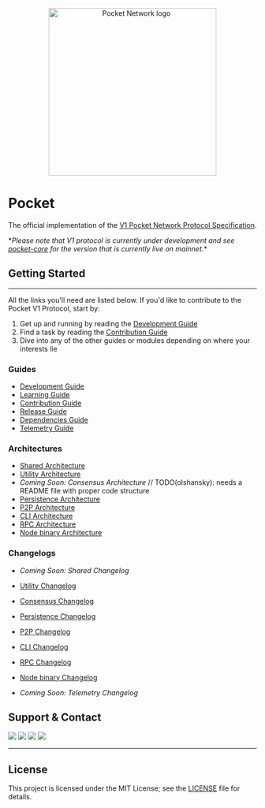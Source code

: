 <div align="center">
  <a href="https://www.pokt.network">
    <img src="https://user-images.githubusercontent.com/2219004/151564884-212c0e40-3bfa-412e-a341-edb54b5f1498.jpeg" alt="Pocket Network logo" width="340"/>
  </a>
</div>

# Pocket

The official implementation of the [V1 Pocket Network Protocol Specification](https://github.com/pokt-network/pocket-network-protocol).

\*_Please note that V1 protocol is currently under development and see [pocket-core](https://github.com/pokt-network/pocket-core) for the version that is currently live on mainnet._\*

## Getting Started

---

All the links you'll need are listed below. If you'd like to contribute to the Pocket V1 Protocol, start by:

1. Get up and running by reading the [Development Guide](docs/development/README.md)
2. Find a task by reading the [Contribution Guide](docs/contributing/README.md)
3. Dive into any of the other guides or modules depending on where your interests lie

<!--
  The list of documents below was created by manually curating the output of the following command:
    $ find .. -name "*.md" | grep -v -e "vendor" -e "prototype" -e "SUMMARY.md" -e "TASTE.md"
-->

### Guides

- [Development Guide](docs/development/README.md)
- [Learning Guide](docs/learning/README.md)
- [Contribution Guide](docs/contributing/README.md)
- [Release Guide](docs/build/README.md)
- [Dependencies Guide](docs/deps/README.md)
- [Telemetry Guide](telemetry/README.md)

### Architectures

- [Shared Architecture](shared/README.md)
- [Utility Architecture](utility/doc/README.md)
- _Coming Soon: Consensus Architecture_ // TODO(olshansky): needs a README file with proper code structure
- [Persistence Architecture](persistence/README.md)
- [P2P Architecture](p2p/README.md)
- [CLI Architecture](app/client/cli/doc/README.md)
- [RPC Architecture](app/pocket/rpc/doc/README.md)
- [Node binary Architecture](app/pocket/doc/README.md)

### Changelogs

- _Coming Soon: Shared Changelog_
- [Utility Changelog](utility/doc/CHANGELOG.md)
- [Consensus Changelog](consensus/CHANGELOG.md)
- [Persistence Changelog](persistence/CHANGELOG.md)
- [P2P Changelog](p2p/CHANGELOG.md)
- [CLI Changelog](app/client/cli/doc/CHANGELOG.md)
- [RPC Changelog](app/pocket/rpc/doc/CHANGELOG.md)
- [Node binary Changelog](app/pocket/doc/CHANGELOG.md)

- _Coming Soon: Telemetry Changelog_

## Support & Contact

<div>
  <a href="https://twitter.com/poktnetwork"><img src="https://img.shields.io/twitter/url/http/shields.io.svg?style=social"></a>
  <a href="https://t.me/POKTnetwork"><img src="https://img.shields.io/badge/Telegram-blue.svg"></a>
  <a href="https://www.facebook.com/POKTnetwork" ><img src="https://img.shields.io/badge/Facebook-red.svg"></a>
  <a href="https://research.pokt.network"><img src="https://img.shields.io/discourse/https/research.pokt.network/posts.svg"></a>
</div>

---

## License

This project is licensed under the MIT License; see the [LICENSE](LICENSE) file for details.
